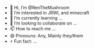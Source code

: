 - 👋 Hi, I’m @RenTheMushroom
- 👀 I’m interested in JRWI, and minecraft
- 🌱 I’m currently learning ...
- 💞️ I’m looking to collaborate on ...
- 📫 How to reach me ...
- 😄 Pronouns: Any, Mainly they/them
- ⚡ Fun fact: ...

<!---
RenTheMushroom/RenTheMushroom is a ✨ special ✨ repository because its `README.md` (this file) appears on your GitHub profile.
You can click the Preview link to take a look at your changes.
--->
